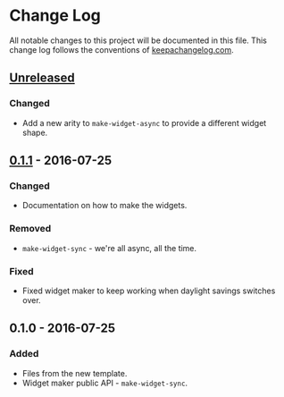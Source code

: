 # Change Log
All notable changes to this project will be documented in this file. This change log follows the conventions of [keepachangelog.com](http://keepachangelog.com/).

## [Unreleased]
### Changed
- Add a new arity to `make-widget-async` to provide a different widget shape.

## [0.1.1] - 2016-07-25
### Changed
- Documentation on how to make the widgets.

### Removed
- `make-widget-sync` - we're all async, all the time.

### Fixed
- Fixed widget maker to keep working when daylight savings switches over.

## 0.1.0 - 2016-07-25
### Added
- Files from the new template.
- Widget maker public API - `make-widget-sync`.

[Unreleased]: https://github.com/your-name/trump-bot/compare/0.1.1...HEAD
[0.1.1]: https://github.com/your-name/trump-bot/compare/0.1.0...0.1.1
